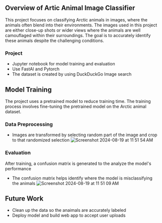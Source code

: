 ## Overview of Artic Animal Image Classifier

This project focuses on classifying Arctic animals in images, where the animals often blend into their environments.
The images used in this project are either close-up shots or wider views where the animals are well camouflaged within their surroundings.
The goal is to accurately identify these animals despite the challenging conditions.

### Project
- Jupyter notebook for model training and evaluation
- Use FastAI and Pytorch
- The dataset is created by using DuckDuckGo Image search

## Model Training
The project uses a pretrained model to reduce training time. The training process involves fine-tuning the pretrained model on the Arctic animal dataset.

### Data Preprocessing
- Images are transformed by selecting random part of the image and crop to that randomized selection
![Screenshot 2024-08-19 at 11 51 54 AM](https://github.com/user-attachments/assets/47b026ba-2a6b-4b5d-b419-cc1c741cde0e)

### Evaluation
After training, a confusion matrix is generated to the analyze the model's performance
- The confusion matrix helps identify where the model is misclassifying the animals
![Screenshot 2024-08-19 at 11 51 09 AM](https://github.com/user-attachments/assets/c58a8e6c-7aa8-484a-b6e4-cb96da19084b)

## Future Work
- Clean up the data so the anaimals are accurately labeled
- Deploy model and build web app to accept user uploads
